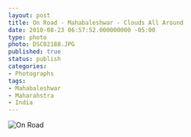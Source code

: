 ```yaml
---
layout: post
title: On Road - Mahabaleshwar - Clouds All Around
date: 2010-08-23 06:57:52.000000000 -05:00
type: photo
photo: DSC02188.JPG
published: true
status: publish
categories:
- Photographs
tags:
- Mahabaleshwar
- Maharahstra
- India
---
```

<p><img src="{{ site.url }}/assets/images/DSC02188.JPG" alt="On Road" /></p>

